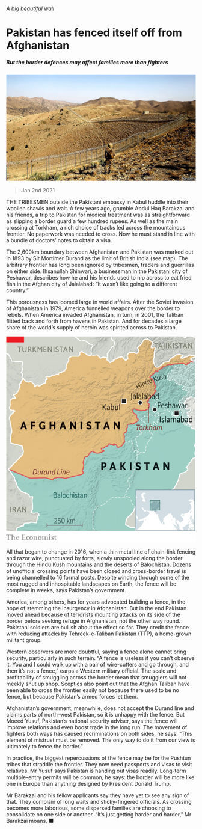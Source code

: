 ###### A big beautiful wall

# Pakistan has fenced itself off from Afghanistan 

##### But the border defences may affect families more than fighters 

![image](images/20210102_ASP502.jpg) 

> Jan 2nd 2021 


THE TRIBESMEN outside the Pakistani embassy in Kabul huddle into their woollen shawls and wait. A few years ago, grumble Abdul Haq Barakzai and his friends, a trip to Pakistan for medical treatment was as straightforward as slipping a border guard a few hundred rupees. As well as the main crossing at Torkham, a rich choice of tracks led across the mountainous frontier. No paperwork was needed to cross. Now he must stand in line with a bundle of doctors’ notes to obtain a visa.


The 2,600km boundary between Afghanistan and Pakistan was marked out in 1893 by Sir Mortimer Durand as the limit of British India (see map). The arbitrary frontier has long been ignored by tribesmen, traders and guerrillas on either side. Ihsanullah Shinwari, a businessman in the Pakistani city of Peshawar, describes how he and his friends used to nip across to eat fried fish in the Afghan city of Jalalabad: “It wasn’t like going to a different country.”



This porousness has loomed large in world affairs. After the Soviet invasion of Afghanistan in 1979, America funnelled weapons over the border to rebels. When America invaded Afghanistan, in turn, in 2001, the Taliban flitted back and forth from havens in Pakistan. And for decades a large share of the world’s supply of heroin was spirited across to Pakistan.

![image](images/20210102_ASM958.png) 



All that began to change in 2016, when a thin metal line of chain-link fencing and razor wire, punctuated by forts, slowly unspooled along the border through the Hindu Kush mountains and the deserts of Balochistan. Dozens of unofficial crossing points have been closed and cross-border travel is being channelled to 16 formal posts. Despite winding through some of the most rugged and inhospitable landscapes on Earth, the fence will be complete in weeks, says Pakistan’s government.


America, among others, has for years advocated building a fence, in the hope of stemming the insurgency in Afghanistan. But in the end Pakistan moved ahead because of terrorists mounting attacks on its side of the border before seeking refuge in Afghanistan, not the other way round. Pakistani soldiers are bullish about the effect so far. They credit the fence with reducing attacks by Tehreek-e-Taliban Pakistan (TTP), a home-grown militant group.


Western observers are more doubtful, saying a fence alone cannot bring security, particularly in such terrain. “A fence is useless if you can’t observe it. You and I could walk up with a pair of wire-cutters and go through, and then it’s not a fence,” carps a Western military official. The scale and profitability of smuggling across the border mean that smugglers will not meekly shut up shop. Sceptics also point out that the Afghan Taliban have been able to cross the frontier easily not because there used to be no fence, but because Pakistan’s armed forces let them.


Afghanistan’s government, meanwhile, does not accept the Durand line and claims parts of north-west Pakistan, so it is unhappy with the fence. But Moeed Yusuf, Pakistan’s national security adviser, says the fence will improve relations and even boost trade in the long run. The movement of fighters both ways has caused recriminations on both sides, he says: “This element of mistrust must be removed. The only way to do it from our view is ultimately to fence the border.”


In practice, the biggest repercussions of the fence may be for the Pushtun tribes that straddle the frontier. They now need passports and visas to visit relatives. Mr Yusuf says Pakistan is handing out visas readily. Long-term multiple-entry permits will be common, he says: the border will be more like one in Europe than anything designed by President Donald Trump.


Mr Barakzai and his fellow applicants say they have yet to see any sign of that. They complain of long waits and sticky-fingered officials. As crossing becomes more laborious, some dispersed families are choosing to consolidate on one side or another. “It’s just getting harder and harder,” Mr Barakzai moans. ■

